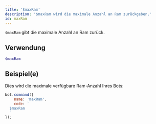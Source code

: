 ```yaml
---
title: '$maxRam'
description: '$maxRam wird die maximale Anzahl an Ram zurückgeben.'
id: maxRam
---
```


`$maxRam` gibt die maximale Anzahl an Ram zurück.

## Verwendung

```php
$maxRam
```

## Beispiel(e)

Dies wird die maximale verfügbare Ram-Anzahl Ihres Bots:

```javascript
bot.command({
    name: 'maxRam',
    code: `
  $maxRam
  `
});
```
